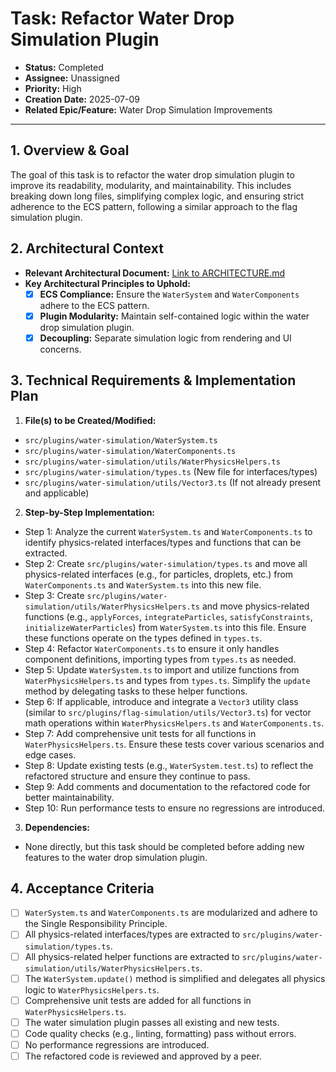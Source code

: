 # Task: Refactor Water Drop Simulation Plugin

- **Status:** Completed
- **Assignee:** Unassigned
- **Priority:** High
- **Creation Date:** 2025-07-09
- **Related Epic/Feature:** Water Drop Simulation Improvements

---

## 1. Overview & Goal

The goal of this task is to refactor the water drop simulation plugin to improve its readability, modularity, and maintainability. This includes breaking down long files, simplifying complex logic, and ensuring strict adherence to the ECS pattern, following a similar approach to the flag simulation plugin.

## 2. Architectural Context

- **Relevant Architectural Document:** [Link to ARCHITECTURE.md](./../architecture/ARCHITECTURE.md)
- **Key Architectural Principles to Uphold:**
  - [x] **ECS Compliance:** Ensure the `WaterSystem` and `WaterComponents` adhere to the ECS pattern.
  - [x] **Plugin Modularity:** Maintain self-contained logic within the water drop simulation plugin.
  - [x] **Decoupling:** Separate simulation logic from rendering and UI concerns.

## 3. Technical Requirements & Implementation Plan

1.  **File(s) to be Created/Modified:**

  - `src/plugins/water-simulation/WaterSystem.ts`
  - `src/plugins/water-simulation/WaterComponents.ts`
  - `src/plugins/water-simulation/utils/WaterPhysicsHelpers.ts`
  - `src/plugins/water-simulation/types.ts` (New file for interfaces/types)
  - `src/plugins/water-simulation/utils/Vector3.ts` (If not already present and applicable)

2.  **Step-by-Step Implementation:**

  - Step 1: Analyze the current `WaterSystem.ts` and `WaterComponents.ts` to identify physics-related interfaces/types and functions that can be extracted.
  - Step 2: Create `src/plugins/water-simulation/types.ts` and move all physics-related interfaces (e.g., for particles, droplets, etc.) from `WaterComponents.ts` and `WaterSystem.ts` into this new file.
  - Step 3: Create `src/plugins/water-simulation/utils/WaterPhysicsHelpers.ts` and move physics-related functions (e.g., `applyForces`, `integrateParticles`, `satisfyConstraints`, `initializeWaterParticles`) from `WaterSystem.ts` into this file. Ensure these functions operate on the types defined in `types.ts`.
  - Step 4: Refactor `WaterComponents.ts` to ensure it only handles component definitions, importing types from `types.ts` as needed.
  - Step 5: Update `WaterSystem.ts` to import and utilize functions from `WaterPhysicsHelpers.ts` and types from `types.ts`. Simplify the `update` method by delegating tasks to these helper functions.
  - Step 6: If applicable, introduce and integrate a `Vector3` utility class (similar to `src/plugins/flag-simulation/utils/Vector3.ts`) for vector math operations within `WaterPhysicsHelpers.ts` and `WaterComponents.ts`.
  - Step 7: Add comprehensive unit tests for all functions in `WaterPhysicsHelpers.ts`. Ensure these tests cover various scenarios and edge cases.
  - Step 8: Update existing tests (e.g., `WaterSystem.test.ts`) to reflect the refactored structure and ensure they continue to pass.
  - Step 9: Add comments and documentation to the refactored code for better maintainability.
  - Step 10: Run performance tests to ensure no regressions are introduced.

3.  **Dependencies:**
  - None directly, but this task should be completed before adding new features to the water drop simulation plugin.

## 4. Acceptance Criteria

- [ ] `WaterSystem.ts` and `WaterComponents.ts` are modularized and adhere to the Single Responsibility Principle.
- [ ] All physics-related interfaces/types are extracted to `src/plugins/water-simulation/types.ts`.
- [ ] All physics-related helper functions are extracted to `src/plugins/water-simulation/utils/WaterPhysicsHelpers.ts`.
- [ ] The `WaterSystem.update()` method is simplified and delegates all physics logic to `WaterPhysicsHelpers.ts`.
- [ ] Comprehensive unit tests are added for all functions in `WaterPhysicsHelpers.ts`.
- [ ] The water simulation plugin passes all existing and new tests.
- [ ] Code quality checks (e.g., linting, formatting) pass without errors.
- [ ] No performance regressions are introduced.
- [ ] The refactored code is reviewed and approved by a peer.
